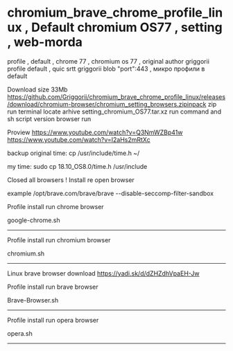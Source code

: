 # chromium_brave_chrome_profile_linux , Default chromium OS77 , setting , web-morda
profile , default , chrome 77 , chromium os 77 , original author griggorii profile default , quic srtt griggorii blob "port":443 , микро профили в default

Download size 33Mb https://github.com/Griggorii/chromium_brave_chrome_profile_linux/releases/download/chromium-browser/chromium_setting_browsers.zipinpack zip run terminal locate arhive setting_chromium_OS77.tar.xz run command and sh script version browser run 

Proview https://www.youtube.com/watch?v=Q3NmWZBp41w https://www.youtube.com/watch?v=I2aHs2mRtXc

backup original time: cp /usr/include/time.h ~/

my time: sudo cp 18.10_OS8.0/time.h /usr/include

Closed all browsers ! Install re open browser

example /opt/brave.com/brave/brave --disable-seccomp-filter-sandbox

Profile install run chrome browser

google-chrome.sh

------------------------------------------------------

Profile install run chromium browser

chromium.sh

------------------------------------------------------

Linux brave browser download https://yadi.sk/d/dZHZdhVpaEH-Jw

Profile install run brave browser

Brave-Browser.sh

------------------------------------------------------

Profile install run opera browser

opera.sh

------------------------------------------------------
